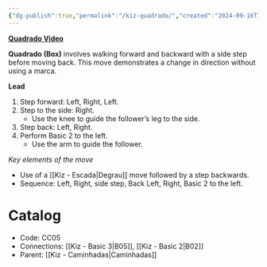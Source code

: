 ```yaml
---
{"dg-publish":true,"permalink":"/kiz-quadrado/","created":"2024-09-16T14:58:58.805-04:00","updated":"2024-09-26T12:08:16.566-04:00"}
---
```



**[Quadrado Video](https://youtu.be/E_8VW6Xhlfs?si=uM6srmUh8u9xgCyZ&t=368)**

**Quadrado (Box)** involves walking forward and backward with a side step before moving back. This move demonstrates a change in direction without using a marca.

**Lead**
1. Step forward: Left, Right, Left.
2. Step to the side: Right.
   - Use the knee to guide the follower’s leg to the side.
3. Step back: Left, Right.
4. Perform Basic 2 to the left.
   - Use the arm to guide the follower.

*Key elements of the move*
- Use of a [[Kiz - Escada\|Degrau]] move followed by a step backwards.
- Sequence: Left, Right, side step, Back Left, Right, Basic 2 to the left.

# Catalog

- Code: CC05
- Connections: [[Kiz - Basic 3\|B05]], [[Kiz - Basic 2\|B02]]
- Parent: [[Kiz - Caminhadas\|Caminhadas]]
